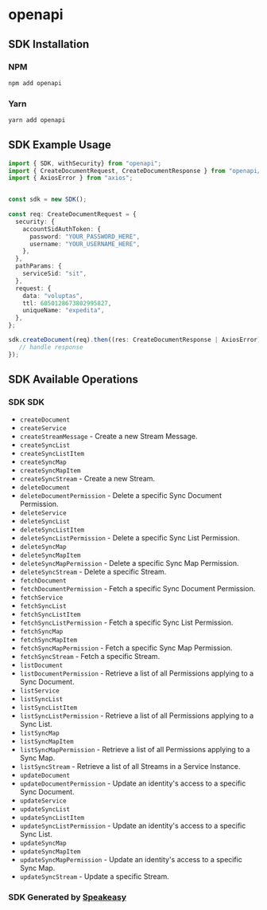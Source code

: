 # openapi

<!-- Start SDK Installation -->
## SDK Installation

### NPM

```bash
npm add openapi
```

### Yarn

```bash
yarn add openapi
```
<!-- End SDK Installation -->

## SDK Example Usage
<!-- Start SDK Example Usage -->
```typescript
import { SDK, withSecurity} from "openapi";
import { CreateDocumentRequest, CreateDocumentResponse } from "openapi/src/sdk/models/operations";
import { AxiosError } from "axios";


const sdk = new SDK();
    
const req: CreateDocumentRequest = {
  security: {
    accountSidAuthToken: {
      password: "YOUR_PASSWORD_HERE",
      username: "YOUR_USERNAME_HERE",
    },
  },
  pathParams: {
    serviceSid: "sit",
  },
  request: {
    data: "voluptas",
    ttl: 6050128673802995827,
    uniqueName: "expedita",
  },
};

sdk.createDocument(req).then((res: CreateDocumentResponse | AxiosError) => {
   // handle response
});
```
<!-- End SDK Example Usage -->

<!-- Start SDK Available Operations -->
## SDK Available Operations

### SDK SDK

* `createDocument`
* `createService`
* `createStreamMessage` - Create a new Stream Message.
* `createSyncList`
* `createSyncListItem`
* `createSyncMap`
* `createSyncMapItem`
* `createSyncStream` - Create a new Stream.
* `deleteDocument`
* `deleteDocumentPermission` - Delete a specific Sync Document Permission.
* `deleteService`
* `deleteSyncList`
* `deleteSyncListItem`
* `deleteSyncListPermission` - Delete a specific Sync List Permission.
* `deleteSyncMap`
* `deleteSyncMapItem`
* `deleteSyncMapPermission` - Delete a specific Sync Map Permission.
* `deleteSyncStream` - Delete a specific Stream.
* `fetchDocument`
* `fetchDocumentPermission` - Fetch a specific Sync Document Permission.
* `fetchService`
* `fetchSyncList`
* `fetchSyncListItem`
* `fetchSyncListPermission` - Fetch a specific Sync List Permission.
* `fetchSyncMap`
* `fetchSyncMapItem`
* `fetchSyncMapPermission` - Fetch a specific Sync Map Permission.
* `fetchSyncStream` - Fetch a specific Stream.
* `listDocument`
* `listDocumentPermission` - Retrieve a list of all Permissions applying to a Sync Document.
* `listService`
* `listSyncList`
* `listSyncListItem`
* `listSyncListPermission` - Retrieve a list of all Permissions applying to a Sync List.
* `listSyncMap`
* `listSyncMapItem`
* `listSyncMapPermission` - Retrieve a list of all Permissions applying to a Sync Map.
* `listSyncStream` - Retrieve a list of all Streams in a Service Instance.
* `updateDocument`
* `updateDocumentPermission` - Update an identity's access to a specific Sync Document.
* `updateService`
* `updateSyncList`
* `updateSyncListItem`
* `updateSyncListPermission` - Update an identity's access to a specific Sync List.
* `updateSyncMap`
* `updateSyncMapItem`
* `updateSyncMapPermission` - Update an identity's access to a specific Sync Map.
* `updateSyncStream` - Update a specific Stream.

<!-- End SDK Available Operations -->

### SDK Generated by [Speakeasy](https://docs.speakeasyapi.dev/docs/using-speakeasy/client-sdks)
